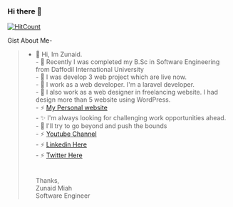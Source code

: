### Hi there 👋
[![HitCount](http://hits.dwyl.com/Zunaid420/Zunaid420.svg)](http://hits.dwyl.com/Zunaid420/Zunaid420)

<!--
**Zunaid420/Zunaid420** is a ✨ _special_ ✨ repository because its `README.md` (this file) appears on your GitHub profile.

Here are some ideas to get you started:

- 🔭 I’m currently working on ...
- 🌱 I’m currently learning ...
- 👯 I’m looking to collaborate on ...
- 🤔 I’m looking for help with ...
- 💬 Ask me about ...
- 📫 How to reach me: ...
- 😄 Pronouns: ...
- ⚡ Fun fact: ...
-->
Gist About Me-
>- 🔭 Hi, Im Zunaid.
 </br>- 🌱 Recently I was completed my B.Sc in Software Engineering from Daffodil International University
 </br>- 👯 I was develop 3 web project which are live now.
</br>- 🔭 I work as a web developer. I'm a laravel developer.
</br>- 🌱 I also work as a web designer in freelancing website. I had design more than 5 website using WordPress.
</br>- ⚡ [My Personal website](http://engineerzunaid.epizy.com/)
</br>- ✨ I'm always looking for challenging work opportunities ahead.
</br>- 🌱 I'll try to go beyond and push the bounds
</br>- ⚡ [Youtube Channel](https://www.youtube.com/channel/UCD6pgCju2WaML1u1KWNCNVw)
</br>- ⚡ [Linkedin Here](https://www.linkedin.com/in/zunaid-miah-140a41161/)
</br>- ⚡ [Twitter Here](https://twitter.com/ZunaidMiah)
</br></br></br>Thanks,</br>Zunaid Miah</br>Software Engineer
